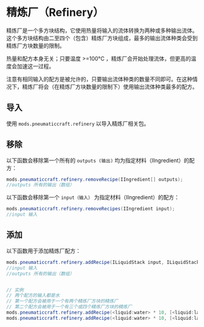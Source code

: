 # 精炼厂（Refinery）

精炼厂是一个多方块结构，它使用热量将输入的流体转换为两种或多种输出流体。这个多方块结构由二至四个（包含）精炼厂方块组成，最多的输出流体种类会受到精炼厂方块数量的限制。

热量和配方本身无关；只要温度 >=100°C ，精炼厂会开始处理流体，但更高的温度会加速这一过程。

注意有相同输入的配方是被允许的，只要输出流体种类的数量不同即可。在这种情况下，精炼厂将会（在精炼厂方块数量的限制下）使用输出流体种类最多的配方。

## 导入

使用 `mods.pneumaticcraft.refinery` 以导入精炼厂相关包。

## 移除

以下函数会移除第一个所有的 `outputs (输出)` 均为指定材料（IIngredient）的配方：

```java
mods.pneumaticcraft.refinery.removeRecipe(IIngredient[] outputs);
//outputs 所有的输出（数组）
```

以下函数会移除第一个 `input（输入）` 为指定材料（IIngredient）的配方：

```java
mods.pneumaticcraft.refinery.removeRecipes(IIngredient input);
//input 输入
```

## 添加

以下函数用于添加精炼厂配方：

```java
mods.pneumaticcraft.refinery.addRecipe(ILiquidStack input, ILiquidStack[] outputs);
//input 输入
//outputs 所有的输出（数组）


// 实例
// 两个配方的输入都是水
// 第一个配方会被用于一个有两个精炼厂方块的精炼厂
// 第二个配方会被用于一个有三个或四个精炼厂方块的精炼厂
mods.pneumaticcraft.refinery.addRecipe(<liquid:water> * 10, [<liquid:lava> * 2, <liquid:oil> * 5]);
mods.pneumaticcraft.refinery.addRecipe(<liquid:water> * 10, [<liquid:lava> * 2, <liquid:oil> * 5, <liquid:lpg> * 2]);
```
